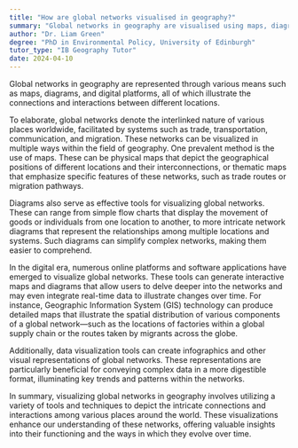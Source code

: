 ```yaml
---
title: "How are global networks visualised in geography?"
summary: "Global networks in geography are visualised using maps, diagrams, and digital platforms that illustrate connections and interactions between places."
author: "Dr. Liam Green"
degree: "PhD in Environmental Policy, University of Edinburgh"
tutor_type: "IB Geography Tutor"
date: 2024-04-10
---
```


Global networks in geography are represented through various means such as maps, diagrams, and digital platforms, all of which illustrate the connections and interactions between different locations.

To elaborate, global networks denote the interlinked nature of various places worldwide, facilitated by systems such as trade, transportation, communication, and migration. These networks can be visualized in multiple ways within the field of geography. One prevalent method is the use of maps. These can be physical maps that depict the geographical positions of different locations and their interconnections, or thematic maps that emphasize specific features of these networks, such as trade routes or migration pathways.

Diagrams also serve as effective tools for visualizing global networks. These can range from simple flow charts that display the movement of goods or individuals from one location to another, to more intricate network diagrams that represent the relationships among multiple locations and systems. Such diagrams can simplify complex networks, making them easier to comprehend.

In the digital era, numerous online platforms and software applications have emerged to visualize global networks. These tools can generate interactive maps and diagrams that allow users to delve deeper into the networks and may even integrate real-time data to illustrate changes over time. For instance, Geographic Information System (GIS) technology can produce detailed maps that illustrate the spatial distribution of various components of a global network—such as the locations of factories within a global supply chain or the routes taken by migrants across the globe.

Additionally, data visualization tools can create infographics and other visual representations of global networks. These representations are particularly beneficial for conveying complex data in a more digestible format, illuminating key trends and patterns within the networks.

In summary, visualizing global networks in geography involves utilizing a variety of tools and techniques to depict the intricate connections and interactions among various places around the world. These visualizations enhance our understanding of these networks, offering valuable insights into their functioning and the ways in which they evolve over time.
    